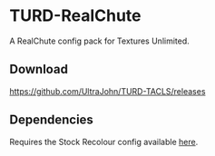 # TURD-RealChute
A RealChute config pack for Textures Unlimited.

## Download
https://github.com/UltraJohn/TURD-TACLS/releases

## Dependencies
Requires the Stock Recolour config available [here](https://forum.kerbalspaceprogram.com/topic/174188-*).
